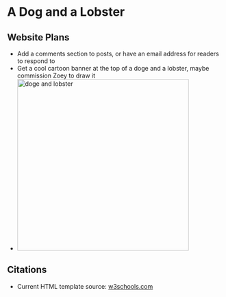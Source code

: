 # A Dog and a Lobster

## Website Plans
- Add a comments section to posts, or have an email address for readers to respond to
- Get a cool cartoon banner at the top of a doge and a lobster, maybe commission Zoey to draw it
- <img src="https://i.ytimg.com/vi/zHrcg16PbJ8/maxresdefault.jpg" alt="doge and lobster" width="400"/>

## Citations
- Current HTML template source: [w3schools.com](https://www.w3schools.com/howto/howto_css_blog_layout.asp)
